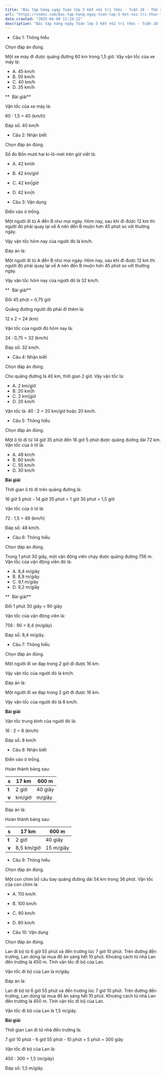 ```yaml
---
title: "Bài tập hàng ngày Toán lớp 5 Kết nối tri thức - Tuần 28 - Thứ 2 gồm các câu hỏi tổng hợp nội dung trong bài Vận tốc của một chuyển động đều được học ở Tuần 28 trong chương trình Toán lớp 5 Tập 2 Kết nối tri thức."
url: "https://vndoc.com/bai-tap-hang-ngay-toan-lop-5-ket-noi-tri-thuc-tuan-28-thu-2-339718"
date_crawled: "2025-04-09 11:24:12"
description: "Bài tập hàng ngày Toán lớp 5 Kết nối tri thức - Tuần 28 - Thứ 2 gồm các câu hỏi tổng hợp nội dung trong bài Vận tốc của một chuyển động đều được học ở Tuần 28 trong chương trình Toán lớp 5 Tập 2 Kết nối tri thức."
---
```


* Câu 1:  Thông hiểu

Chọn đáp án đúng.

Một xe máy đi được quãng đường 60 km trong 1,5 giờ. Vậy vận tốc của xe máy là:

  * A. 45 km/h 
  * B. 50 km/h 
  * C. 40 km/h 
  * D. 35 km/h 



**  Bài giải**

Vận tốc của xe máy là:

60 : 1,5 = 40 (km/h)

Đáp số: 40 km/h

* Câu 2:  Nhận biết

Chọn đáp án đúng.

Số đo Bốn mươi hai ki-lô-mét trên giờ viết là:

  * A. 42 km\h 
  * B. 42 km/giờ 
  * C. 42 km|giờ 
  * D. 42 km|h 



* Câu 3:  Vận dụng

Điền vào ô trống.

Một người đi từ A đến B như mọi ngày. Hôm nay, sau khi đi được 12 km thì người đó phải quay lại về A nên đến B muộn hơn 45 phút so với thường ngày.

Vậy vận tốc hôm nay của người đó là  km/h.

Đáp án là:

Một người đi từ A đến B như mọi ngày. Hôm nay, sau khi đi được 12 km thì người đó phải quay lại về A nên đến B muộn hơn 45 phút so với thường ngày.

Vậy vận tốc hôm nay của người đó là 32 km/h.

**  Bài giải**

Đổi 45 phút = 0,75 giờ

Quãng đường người đó phải đi thêm là:

12 x 2 = 24 (km)

Vận tốc của người đó hôm nay là:

24 : 0,75 = 32 (km/h)

Đáp số: 32 km/h.

* Câu 4:  Nhận biết

Chọn đáp án đúng.

Cho quãng đường là 40 km, thời gian 2 giờ. Vậy vận tốc là:

  * A. 2 km/giờ 
  * B. 20 km|h 
  * C. 2 km|giờ 
  * D. 20 km/h 



Vận tốc là: 40 : 2 = 20 km/giờ hoặc 20 km/h.

* Câu 5:  Thông hiểu

Chọn đáp án đúng.

Một ô tô đi từ 14 giờ 35 phút đến 16 giờ 5 phút được quãng đường dài 72 km. Vận tốc của ô tô là:

  * A. 48 km/h 
  * B. 60 km/h 
  * C. 55 km/h 
  * D. 30 km/h 



**Bài giải**

Thời gian ô tô đi trên quãng đường là:

16 giờ 5 phút - 14 giờ 35 phút = 1 giờ 30 phút = 1,5 giờ

Vận tốc của ô tô là:

72 : 1,5 = 48 (km/h)

Đáp số: 48 km/h.

* Câu 6:  Thông hiểu

Chọn đáp án đúng.

Trong 1 phút 30 giây, một vận động viên chạy được quãng đường 756 m. Vận tốc của vận động viên đó là:

  * A. 8,4 m/giây 
  * B. 8,9 m/giây 
  * C. 9,1 m/giây 
  * D. 9,2 m/giây 



**  Bài giải**

Đổi 1 phút 30 giây = 90 giây

Vận tốc của vận động viên là:

756 : 90 = 8,4 (m/giây)

Đáp số: 8,4 m/giây.

* Câu 7:  Thông hiểu

Chọn đáp án đúng.

Một người đi xe đạp trong 2 giờ đi được 16 km.

Vậy vận tốc của người đó là  km/h.

Đáp án là:

Một người đi xe đạp trong 2 giờ đi được 16 km.

Vậy vận tốc của người đó là 8 km/h.

**Bài giải**

Vận tốc trung bình của người đó là:

16 : 2 = 8 (km/h)

Đáp số: 8 km/h

* Câu 8:  Nhận biết

Điền vào ô trống.

Hoàn thành bảng sau:

**s**|  17 km| 600 m  
---|---|---  
**t**|  2 giờ| 40 giây  
**v**|  km/giờ|  m/giây  
  
Đáp án là:

Hoàn thành bảng sau:

**s**|  17 km| 600 m  
---|---|---  
**t**|  2 giờ| 40 giây  
**v**|  8,5 km/giờ| 15 m/giây  
  
* Câu 9:  Thông hiểu

Chọn đáp án đúng.

Một con chim bồ câu bay quãng đường dài 54 km trong 36 phút. Vận tốc của con chim là:

  * A. 110 km/h 
  * B. 100 km/h 
  * C. 90 km/h 
  * D. 80 km/h 



* Câu 10:  Vận dụng

Chọn đáp án đúng.

Lan đi bộ từ 6 giờ 55 phút và đến trường lúc 7 giờ 10 phút. Trên đường đến trường, Lan dừng lại mua đồ ăn sáng hết 10 phút. Khoảng cách từ nhà Lan đến trường là 450 m. Tính vận tốc đi bộ của Lan.

Vận tốc đi bộ của Lan là  m/giây.

Đáp án là:

Lan đi bộ từ 6 giờ 55 phút và đến trường lúc 7 giờ 10 phút. Trên đường đến trường, Lan dừng lại mua đồ ăn sáng hết 10 phút. Khoảng cách từ nhà Lan đến trường là 450 m. Tính vận tốc đi bộ của Lan.

Vận tốc đi bộ của Lan là 1,5 m/giây.

**Bài giải**

Thời gian Lan đi từ nhà đến trường là:

7 giờ 10 phút - 6 giờ 55 phút - 10 phút = 5 phút = 300 giây

Vận tốc đi bộ của Lan là:

450 : 300 = 1,5 (m/giây)

Đáp số: 1,5 m/giây.
